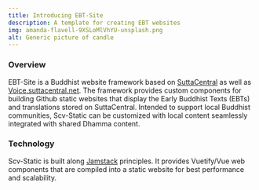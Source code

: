 ```yaml
---
title: Introducing EBT-Site
description: A template for creating EBT websites
img: amanda-flavell-9XSLoMlVhYU-unsplash.png
alt: Generic picture of candle
---
```


### Overview
EBT-Site is a Buddhist website framework based on 
[SuttaCentral](https://suttacentral.net) 
as well as
[Voice.suttacentral.net](https://voice.suttacentral.net).
The framework provides custom components for building 
Github static websites that display the Early Buddhist Texts (EBTs)
and translations stored on SuttaCentral.
Intended to support local Buddhist communities, Scv-Static
can be customized with local content seamlessly 
integrated with shared Dhamma content.

### Technology
Scv-Static is built along [Jamstack](https://jamstack.org/) principles.
It provides Vuetify/Vue web components that are compiled into a static 
website for best performance and scalability.

